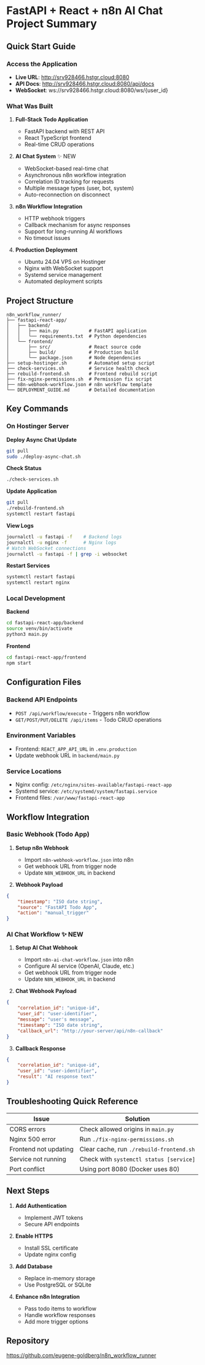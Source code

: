 # FastAPI + React + n8n AI Chat Project Summary

## Quick Start Guide

### Access the Application
- **Live URL**: http://srv928466.hstgr.cloud:8080
- **API Docs**: http://srv928466.hstgr.cloud:8080/api/docs
- **WebSocket**: ws://srv928466.hstgr.cloud:8080/ws/{user_id}

### What Was Built

1. **Full-Stack Todo Application**
   - FastAPI backend with REST API
   - React TypeScript frontend
   - Real-time CRUD operations

2. **AI Chat System** ✨ NEW
   - WebSocket-based real-time chat
   - Asynchronous n8n workflow integration
   - Correlation ID tracking for requests
   - Multiple message types (user, bot, system)
   - Auto-reconnection on disconnect

3. **n8n Workflow Integration**
   - HTTP webhook triggers
   - Callback mechanism for async responses
   - Support for long-running AI workflows
   - No timeout issues

4. **Production Deployment**
   - Ubuntu 24.04 VPS on Hostinger
   - Nginx with WebSocket support
   - Systemd service management
   - Automated deployment scripts

## Project Structure
```
n8n_workflow_runner/
├── fastapi-react-app/
│   ├── backend/
│   │   ├── main.py           # FastAPI application
│   │   └── requirements.txt  # Python dependencies
│   └── frontend/
│       ├── src/              # React source code
│       ├── build/            # Production build
│       └── package.json      # Node dependencies
├── setup-hostinger.sh        # Automated setup script
├── check-services.sh         # Service health check
├── rebuild-frontend.sh       # Frontend rebuild script
├── fix-nginx-permissions.sh  # Permission fix script
├── n8n-webhook-workflow.json # n8n workflow template
└── DEPLOYMENT_GUIDE.md       # Detailed documentation
```

## Key Commands

### On Hostinger Server

**Deploy Async Chat Update**
```bash
git pull
sudo ./deploy-async-chat.sh
```

**Check Status**
```bash
./check-services.sh
```

**Update Application**
```bash
git pull
./rebuild-frontend.sh
systemctl restart fastapi
```

**View Logs**
```bash
journalctl -u fastapi -f    # Backend logs
journalctl -u nginx -f      # Nginx logs
# Watch WebSocket connections
journalctl -u fastapi -f | grep -i websocket
```

**Restart Services**
```bash
systemctl restart fastapi
systemctl restart nginx
```

### Local Development

**Backend**
```bash
cd fastapi-react-app/backend
source venv/bin/activate
python3 main.py
```

**Frontend**
```bash
cd fastapi-react-app/frontend
npm start
```

## Configuration Files

### Backend API Endpoints
- `POST /api/workflow/execute` - Triggers n8n workflow
- `GET/POST/PUT/DELETE /api/items` - Todo CRUD operations

### Environment Variables
- Frontend: `REACT_APP_API_URL` in `.env.production`
- Update webhook URL in `backend/main.py`

### Service Locations
- Nginx config: `/etc/nginx/sites-available/fastapi-react-app`
- Systemd service: `/etc/systemd/system/fastapi.service`
- Frontend files: `/var/www/fastapi-react-app`

## Workflow Integration

### Basic Webhook (Todo App)
1. **Setup n8n Webhook**
   - Import `n8n-webhook-workflow.json` into n8n
   - Get webhook URL from trigger node
   - Update `N8N_WEBHOOK_URL` in backend

2. **Webhook Payload**
```json
{
    "timestamp": "ISO date string",
    "source": "FastAPI Todo App",
    "action": "manual_trigger"
}
```

### AI Chat Workflow ✨ NEW
1. **Setup AI Chat Webhook**
   - Import `n8n-ai-chat-workflow.json` into n8n
   - Configure AI service (OpenAI, Claude, etc.)
   - Get webhook URL from trigger node
   - Update `N8N_WEBHOOK_URL` in backend

2. **Chat Webhook Payload**
```json
{
    "correlation_id": "unique-id",
    "user_id": "user-identifier",
    "message": "user's message",
    "timestamp": "ISO date string",
    "callback_url": "http://your-server/api/n8n-callback"
}
```

3. **Callback Response**
```json
{
    "correlation_id": "unique-id",
    "user_id": "user-identifier",
    "result": "AI response text"
}
```

## Troubleshooting Quick Reference

| Issue | Solution |
|-------|----------|
| CORS errors | Check allowed origins in `main.py` |
| Nginx 500 error | Run `./fix-nginx-permissions.sh` |
| Frontend not updating | Clear cache, run `./rebuild-frontend.sh` |
| Service not running | Check with `systemctl status [service]` |
| Port conflict | Using port 8080 (Docker uses 80) |

## Next Steps

1. **Add Authentication**
   - Implement JWT tokens
   - Secure API endpoints

2. **Enable HTTPS**
   - Install SSL certificate
   - Update nginx config

3. **Add Database**
   - Replace in-memory storage
   - Use PostgreSQL or SQLite

4. **Enhance n8n Integration**
   - Pass todo items to workflow
   - Handle workflow responses
   - Add more trigger options

## Repository
https://github.com/eugene-goldberg/n8n_workflow_runner